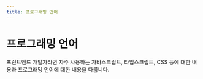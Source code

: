 ```yaml
---
title: 프로그래밍 언어
---
```


# 프로그래밍 언어
프런트엔드 개발자라면 자주 사용하는 자바스크립트, 타입스크립트, CSS 등에 대한 내용과 프로그래밍 언어에 대한 내용을 다룹니다.
